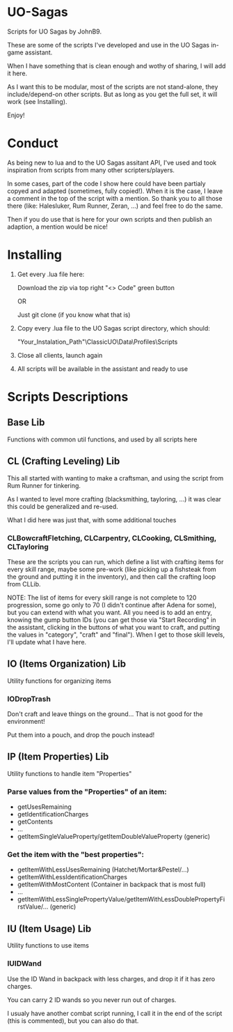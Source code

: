 # UO-Sagas

Scripts for UO Sagas by JohnB9.

These are some of the scripts I've developed and use in the UO Sagas in-game assistant.

When I have something that is clean enough and wothy of sharing, I will add it here.

As I want this to be modular, most of the scripts are not stand-alone, they include/depend-on other scripts. But as long as you get the full set, it will work (see Installing).

Enjoy!

# Conduct

As being new to lua and to the UO Sagas assitant API, I've used and took inspiration from scripts from many other scripters/players.

In some cases, part of the code I show here could have been partialy copyed and adapted (sometimes, fully copied!). When it is the case, I leave a comment in the top of the script with a mention. So thank you to all those there (like: Halesluker, Rum Runner, Zeran, ...) and feel free to do the same.

Then if you do use that is here for your own scripts and then publish an adaption, a mention would be nice!

# Installing

1) Get every .lua file here:

   Download the zip via top right "<> Code" green button

   OR
   
   Just git clone (if you know what that is)

2) Copy every .lua file to the UO Sagas script directory, which should:

   "Your_Instalation_Path"\ClassicUO\Data\Profiles\Scripts

3) Close all clients, launch again

4) All scripts will be available in the assistant and ready to use

# Scripts Descriptions

## Base Lib

Functions with common util functions, and used by all scripts here

## CL (Crafting Leveling) Lib

This all started with wanting to make a craftsman, and using the script from Rum Runner for tinkering.

As I wanted to level more crafting (blacksmithing, tayloring, ...) it was clear this could be generalized and re-used.

What I did here was just that, with some additional touches

### CLBowcraftFletching, CLCarpentry, CLCooking, CLSmithing, CLTayloring

These are the scripts you can run, which define a list with crafting items for every skill range, maybe some pre-work (like picking up a fishsteak from the ground and putting it in the inventory), and then call the crafting loop from CLLib.

NOTE: The list of items for every skill range is not complete to 120 progression, some go only to 70 (I didn't continue after Adena for some), but you can extend with what you want. All you need is to add an entry, knowing the gump button IDs (you can get those via "Start Recording" in the assistant, clicking in the buttons of what you want to craft, and putting the values in "category", "craft" and "final"). When I get to those skill levels, I'll update what I have here.

## IO (Items Organization) Lib

Utility functions for organizing items

### IODropTrash

Don't craft and leave things on the ground... That is not good for the environment!

Put them into a pouch, and drop the pouch instead!

## IP (Item Properties) Lib

Utility functions to handle item "Properties"

### Parse values from the "Properties" of an item:
- getUsesRemaining
- getIdentificationCharges
- getContents
- ...
- getItemSingleValueProperty/getItemDoubleValueProperty (generic)

### Get the item with the "best properties":
- getItemWithLessUsesRemaining (Hatchet/Mortar&Pestel/...)
- getItemWithLessIdentificationCharges
- getItemWithMostContent (Container in backpack that is most full)
- ...
- getItemWithLessSinglePropertyValue/getItemWithLessDoublePropertyFirstValue/... (generic)

## IU (Item Usage) Lib

Utility functions to use items

### IUIDWand

Use the ID Wand in backpack with less charges, and drop it if it has zero charges.

You can carry 2 ID wands so you never run out of charges.

I usualy have another combat script running, I call it in the end of the script (this is commented), but you can also do that.